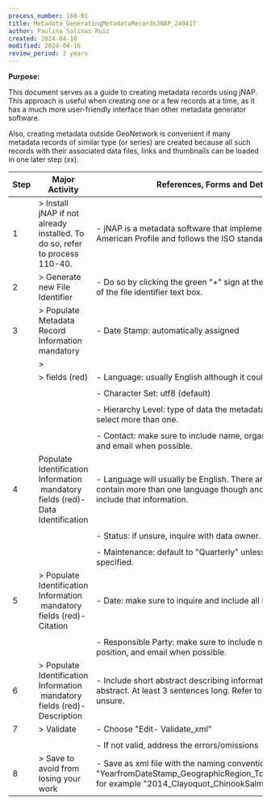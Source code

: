 ```yaml
---
process_number: 160-01
title: Metadata_GeneratingMetadataRecordsJNAP_240417
author: Paulina Salinas Ruiz
created: 2024-04-10
modified: 2024-04-16
review_period: 3 years
---
```


**Purpose:**



This document serves as a guide to creating metadata records using jNAP. This approach is useful when creating one or a few records at a time, as it has a much more user-friendly interface than other metadata generator software.



Also, creating metadata outside GeoNetwork is convenient if many metadata records of similar type (or series) are created because all such records with their associated data files, links and thumbnails can be loaded in one later step (xx). 



| **Step** | **Major Activity** | **References, Forms and Details** |
| -------- | ------------------ | --------------------------------- |
| 1 | > Install jNAP if not already installed. To do so, refer to process 110-40. | - jNAP is a metadata software that implements the North American Profile and follows the ISO standard very closely. |
| 2 | > Generate new File Identifier | - Do so by clicking the green "+" sign at the top-right corner of the file identifier text box. |
| 3 | > Populate Metadata Record Information mandatory | - Date Stamp: automatically assigned |
|  | > |  |
|  | > fields (red) | - Language: usually English although it could be French |
|  |  |  |
|  |  | - Character Set: utf8 (default) |
|  |  |  |
|  |  | - Hierarchy Level: type of data the metadata represents. Can select more than one. |
|  |  |  |
|  |  | - Contact: make sure to include name, organization, position, and email when possible. |
| 4 | Populate Identification Information  mandatory fields (red)- Data Identification | - Language will usually be English. There are datasets that contain more than one language though and it is important to include that information. |
|  |  |  |
|  |  | - Status: if unsure, inquire with data owner. |
|  |  |  |
|  |  | - Maintenance: default to "Quarterly" unless otherwise specified. |
| 5 | > Populate Identification Information  mandatory fields (red)- Citation | - Date: make sure to inquire and include all known dates |
|  |  |  |
|  |  | - Responsible Party: make sure to include name, organization, position, and email when possible. |
| 6 | > Populate Identification Information  mandatory fields (red)- Description | - Include short abstract describing information included in abstract. At least 3 sentences long. Refer to owner of data if unsure. |
| 7 | > Validate | - Choose "Edit- Validate_xml" |
|  |  |  |
|  |  | - If not valid, address the errors/omissions |
| 8 | > Save to avoid from losing your work | - Save as xml file with the naming convention: "YearfromDateStamp_GeographicRegion_Topic_SourceofData", for example "2014_Clayoquot_ChinookSalmon_DFO" |

